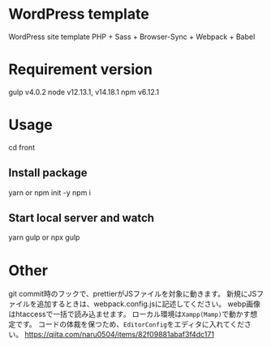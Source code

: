 # WordPress template
WordPress site template
PHP + Sass + Browser-Sync + Webpack + Babel

# Requirement version
gulp v4.0.2
node v12.13.1, v14.18.1
npm v6.12.1

# Usage
cd front
## Install package
yarn
or
npm init -y
npm i
## Start local server and watch
yarn gulp
or
npx gulp

# Other
git commit時のフックで、prettierがJSファイルを対象に動きます。
新規にJSファイルを追加するときは、webpack.config.jsに記述してください。
webp画像はhtaccessで一括で読み込ませます。
ローカル環境は`Xampp(Mamp)`で動かす想定です。
コードの体裁を保つため、`EditorConfig`をエディタに入れてください。
https://qiita.com/naru0504/items/82f09881abaf3f4dc171

